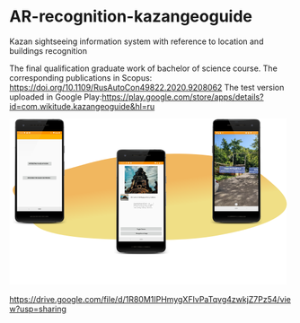 # AR-recognition-kazangeoguide
 Kazan sightseeing information system with reference to location and buildings recognition
 
 The final qualification graduate work of bachelor of science course.
 The corresponding publications in Scopus: https://doi.org/10.1109/RusAutoCon49822.2020.9208062
 The test version uploaded in Google Play:https://play.google.com/store/apps/details?id=com.wikitude.kazangeoguide&hl=ru
 
 ![Dialogue screen](img/AI_Guide.svg "Screens")
 
 https://drive.google.com/file/d/1R80M1IPHmygXFIvPaTqvg4zwkjZ7Pz54/view?usp=sharing
 
